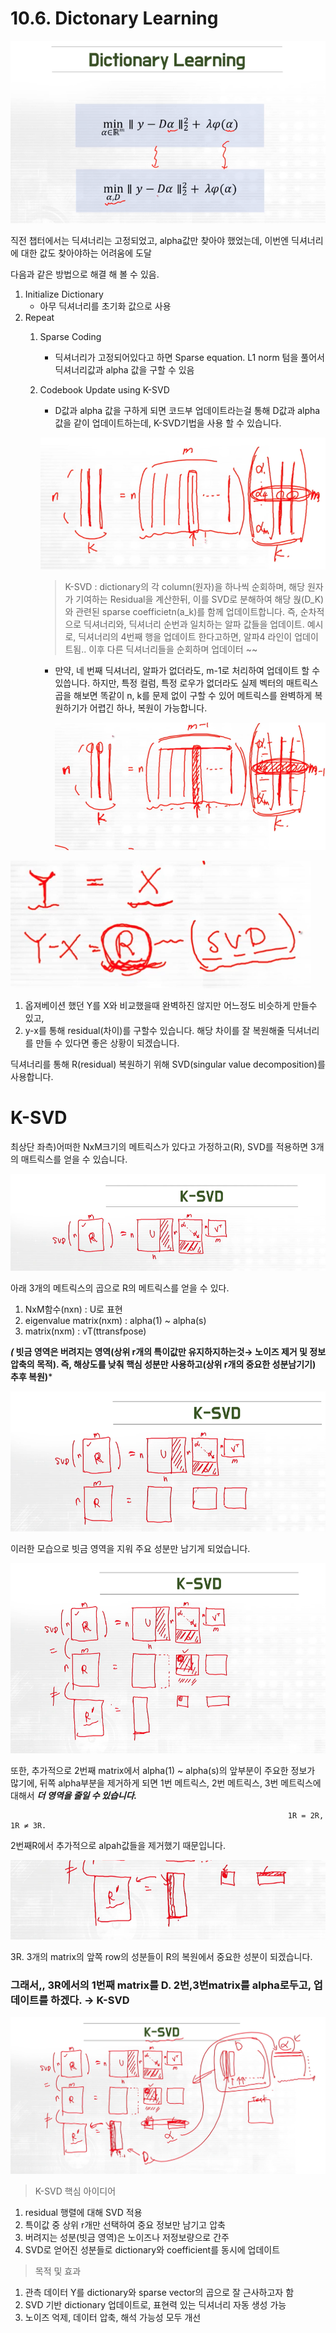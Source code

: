 # 10.6. Dictonary Learning

![스크린샷 2025-06-18 18.45.34.png](/assets/의료인공지능/10_6_Dictonary_Learning/image.png)

직전 챕터에서는 딕셔너리는 고정되었고, alpha값만 찾아야 했었는데, 이번엔 딕셔너리에 대한 값도 찾아야하는 어려움에 도달

다음과 같은 방법으로 해결 해 볼 수 있음.

1. Initialize Dictionary
    - 아무 딕셔너리를 초기화 값으로 사용
2. Repeat
    1. Sparse Coding
        - 딕셔너리가 고정되어있다고 하면 Sparse equation. L1 norm 텀을 풀어서 딕셔너리값과 alpha 값을 구할 수 있음
    2. Codebook Update using K-SVD
        - D값과 alpha 값을 구하게 되면 코드부 업데이트라는걸 통해 D값과 alpha값을 같이 업데이트하는데, K-SVD기법을 사용 할 수 있습니다.
        
        ![스크린샷 2025-06-18 19.30.34.png](/assets/의료인공지능/10_6_Dictonary_Learning/image_2.png)
        
        > K-SVD : dictionary의 각 column(원자)을 하나씩 순회하며, 해당 원자가 기여하는 Residual을 계산한뒤, 이를 SVD로 분해하여 해당 웑(D_K)와 관련된 sparse coefficietn(a_k)를 함께 업데이트합니다. 즉, 순차적으로 딕셔너리와, 딕셔너리 순번과 일치하는 알파 값들을 업데이트.
        예시로, 딕셔너리의 4번째 행을 업데이트 한다고하면, 알파4 라인이 업데이트됨.. 이후 다른 딕셔너리들을 순회하며 업데이터 ~~
        > 
        - 만약, 네 번째 딕셔너리, 알파가 없더라도, m-1로 처리하여 업데이트 할 수 있씁니다. 하지만, 특정 컬럼, 특정 로우가 없더라도 실제 벡터의 매트릭스 곱을 해보면 똑같이 n, k를 문제 없이 구할 수 있어 메트릭스를 완벽하게 복원하기가 어렵긴 하나, 복원이 가능합니다.
            
            ![스크린샷 2025-06-18 19.46.38.png](/assets/의료인공지능/10_6_Dictonary_Learning/image_3.png)
            

![스크린샷 2025-06-18 19.54.41.png](/assets/의료인공지능/10_6_Dictonary_Learning/image_4.png)

1. 옵져베이션 했던 Y를 X와 비교했을때 완벽하진 않지만 어느정도 비슷하게 만들수 있고,
2. y-x를 통해 residual(차이)를 구할수 있습니다. 해당 차이를 잘 복원해줄 딕셔너리를 만들 수 있다면 좋은 상황이 되겠습니다. 

딕셔너리를 통해 R(residual) 복원하기 위해 SVD(singular value decomposition)를 사용합니다.

# K-SVD

최상단 좌측)어떠한 NxM크기의 메트릭스가 있다고 가정하고(R), SVD를 적용하면 3개의 매트릭스를 얻을 수 있습니다.

![스크린샷 2025-06-18 21.56.56.png](/assets/의료인공지능/10_6_Dictonary_Learning/image_5.png)

아래 3개의 메트릭스의 곱으로 R의 메트릭스를 얻을 수 있다.

1. NxM함수(nxn) : U로 표현
2. eigenvalue matrix(nxm) : alpha(1) ~ alpha(s)
3. matrix(nxm) : vT(ttransfpose)

***(* 빗금 영역은 버려지는 영역(상위 r개의 특이값만 유지하지하는것→ 노이즈 제거 및 정보 압축의 목적). 즉, 해상도를 낮춰 핵심 성분만 사용하고(상위 r개의 중요한 성분남기기) 추후 복원)***

![스크린샷 2025-06-18 22.05.15.png](/assets/의료인공지능/10_6_Dictonary_Learning/image_6.png)

이러한 모습으로 빗금 영역을 지워 주요 성분만 남기게 되었습니다.

![스크린샷 2025-06-18 22.10.38.png](/assets/의료인공지능/10_6_Dictonary_Learning/image_7.png)

또한, 추가적으로 2번째 matrix에서 alpha(1) ~ alpha(s)의 앞부분이 주요한 정보가 많기에, 뒤쪽 alpha부분을 제거하게 되면 1번 메트릭스, 2번 메트릭스, 3번 메트릭스에 대해서 ***더 영역을 줄일 수 있습니다.***

                                                                  1R = 2R, 1R ≠ 3R.              

 2번째R에서 추가적으로 alpah값들을 제거했기 때문입니다.

![스크린샷 2025-06-18 22.12.55.png](/assets/의료인공지능/10_6_Dictonary_Learning/image_8.png)

3R. 3개의 matrix의 앞쪽 row의 성분들이 R의 복원에서 중요한 성분이 되겠습니다.

### 그래서,,  3R에서의 1번째 matrix를 D. 2번,3번matrix를 alpha로두고, 업데이트를 하겠다. → K-SVD

![스크린샷 2025-06-18 22.16.30.png](/assets/의료인공지능/10_6_Dictonary_Learning/image_9.png)

> K-SVD 핵심 아이디어
1. residual 행렬에 대해 SVD 적용
2. 특이값 중 상위 r개만 선택하여 중요 정보만 남기고 압축
3. 버려지는 성분(빗금 영역)은 노이즈나 저정보량으로 간주
4. SVD로 얻어진 성분들로 dictionary와 coefficient를 동시에 업데이트
> 

> 목적 및 효과
1. 관측 데이터 Y를 dictionary와 sparse vector의 곱으로 잘 근사하고자 함
2. SVD 기반 dictionary 업데이트로, 표현력 있는 딕셔너리 자동 생성 가능
3. 노이즈 억제, 데이터 압축, 해석 가능성 모두 개선
>